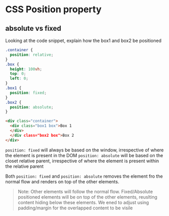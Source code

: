 # CSS Position property

## absolute vs fixed

Looking at the code snippet, explain how the box1 and box2 be positioned

```CSS
.container {
  position: relative;
}
.box {
  height: 100vh;
  top: 0;
  left: 0;
}
.box1 {
  position: fixed;
}
.box2 {
  position: absolute;
}
```

```HTML
<div class="container">
  <div class="box1 box">Box 1
  </div>
  </div class="box2 box">Box 2
</div>
```

`position: fixed` will always be based on the window, irrespective of where the element is present in the DOM
`position: absolute` will be based on the closet relative parent, irrespective of where the element is present within the relative parent

Both `position: fixed` and `position: absolute` removes the element fro the normal flow and renders on top of the other elements.

> Note: Other elements will follow the normal flow. Fixed/Absolute positioned elements will be on top of the other elements, reuslting content hiding below these elements. We ened to adjust using padding/margin for the overlapped content to be visile


